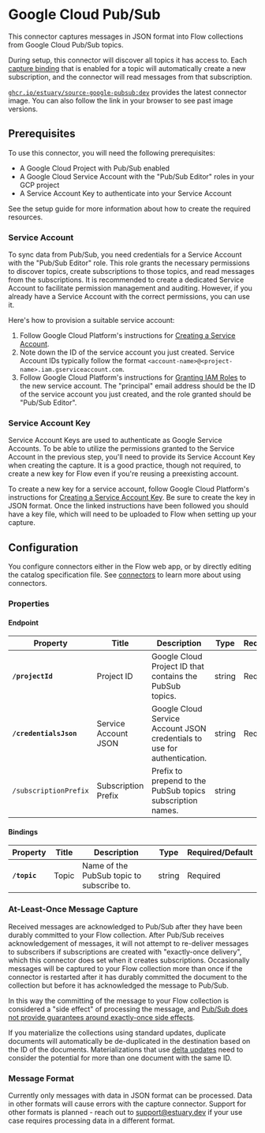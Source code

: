
# Google Cloud Pub/Sub

This connector captures messages in JSON format into Flow collections from
Google Cloud Pub/Sub topics.

During setup, this connector will discover all topics it has access to. Each
[capture binding](../../../concepts/README.md#resources-and-bindings) that is
enabled for a topic will automatically create a new subscription, and the
connector will read messages from that subscription.

[`ghcr.io/estuary/source-google-pubsub:dev`](https://ghcr.io/estuary/source-google-pubsub:dev) provides the latest connector image. You can also follow the link in your browser to see past image versions.

## Prerequisites

To use this connector, you will need the following prerequisites:

* A Google Cloud Project with Pub/Sub enabled
* A Google Cloud Service Account with the "Pub/Sub Editor" roles in your GCP project
* A Service Account Key to authenticate into your Service Account

See the setup guide for more information about how to create the required resources.

### Service Account

To sync data from Pub/Sub, you need credentials for a Service Account with the
"Pub/Sub Editor" role.  This role grants the necessary permissions to discover
topics, create subscriptions to those topics, and read messages from the
subscriptions. It is recommended to create a dedicated Service Account to
facilitate permission management and auditing. However, if you already have a
Service Account with the correct permissions, you can use it.

Here's how to provision a suitable service account:

1. Follow Google Cloud Platform's instructions for [Creating a Service
   Account](https://cloud.google.com/iam/docs/service-accounts-create#creating).
2. Note down the ID of the service account you just created. Service Account IDs
   typically follow the format
   `<account-name>@<project-name>.iam.gserviceaccount.com`.
3. Follow Google Cloud Platform's instructions for [Granting IAM
   Roles](https://cloud.google.com/iam/docs/grant-role-console#grant_an_iam_role)
   to the new service account. The "principal" email address should be the ID of
   the service account you just created, and the role granted should be "Pub/Sub
   Editor".

### Service Account Key

Service Account Keys are used to authenticate as Google Service Accounts. To be
able to utilize the permissions granted to the Service Account in the previous
step, you'll need to provide its Service Account Key when creating the capture.
It is a good practice, though not required, to create a new key for Flow even if
you're reusing a preexisting account.

To create a new key for a service account, follow Google Cloud Platform's
instructions for [Creating a Service Account
Key](https://cloud.google.com/iam/docs/keys-create-delete#creating). Be sure to
create the key in JSON format. Once the linked instructions have been followed
you should have a key file, which will need to be uploaded to Flow when setting
up your capture.

## Configuration

You configure connectors either in the Flow web app, or by directly editing the
catalog specification file. See
[connectors](../../../concepts/connectors.md#using-connectors) to learn more
about using connectors.

### Properties

#### Endpoint

| Property                | Title                | Description                                                              | Type   | Required/Default |
|-------------------------|----------------------|--------------------------------------------------------------------------|--------|------------------|
| **`/projectId`**        | Project ID           | Google Cloud Project ID that contains the PubSub topics.                 | string | Required         |
| **`/credentialsJson`**  | Service Account JSON | Google Cloud Service Account JSON credentials to use for authentication. | string | Required         |
| `/subscriptionPrefix`   | Subscription Prefix  | Prefix to prepend to the PubSub topics subscription names.               | string |                  |

#### Bindings

| Property     | Title | Description                               | Type   | Required/Default |
|--------------|-------|-------------------------------------------|--------|------------------|
| **`/topic`** | Topic | Name of the PubSub topic to subscribe to. | string | Required         |

### At-Least-Once Message Capture

Received messages are acknowledged to Pub/Sub after they have been durably
committed to your Flow collection. After Pub/Sub receives acknowledgement of
messages, it will not attempt to re-deliver messages to subscribers if
subscriptions are created with "exactly-once delivery", which this connector
does set when it creates subscriptions. Occasionally messages will be captured
to your Flow collection more than once if the connector is restarted after it
has durably committed the document to the collection but before it has
acknowledged the message to Pub/Sub.

In this way the committing of the message to your Flow collection is considered
a "side effect" of processing the message, and [Pub/Sub does not provide
guarantees around exactly-once side
effects](https://cloud.google.com/blog/products/data-analytics/cloud-pub-sub-exactly-once-delivery-feature-is-now-ga).

If you materialize the collections using standard updates, duplicate documents
will automatically be de-duplicated in the destination based on the ID of the
documents. Materializations that use [delta
updates](../../../concepts/materialization.md#delta-updates) need to consider
the potential for more than one document with the same ID.

### Message Format

Currently only messages with data in JSON format can be processed. Data in other
formats will cause errors with the capture connector. Support for other formats
is planned - reach out to support@estuary.dev if your use case requires
processing data in a different format.